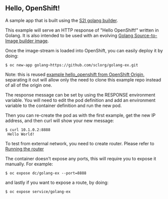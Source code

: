 ## Hello, OpenShift! ##

A sample app that is built using the [S2I golang builder](https://github.com/sclorg/golang-container).

This example will serve an HTTP response of "Hello OpenShift!" written in Golang. It is also
intended to be used with an evolving [Golang Source-to-Image builder image](https://github.com/sclorg/golang-container).

Once the image-stream is loaded into OpenShift, you can easily deploy it by doing:

    $ oc new-app golang~https://github.com/sclorg/golang-ex.git

Note: this is reused [example hello_openshift from OpenShift Origin](https://github.com/openshift/origin), separating it out will allow only the need to clone this example repo instead of all of the origin one.

The response message can be set by using the RESPONSE environment
variable.  You will need to edit the pod definition and add an
environment variable to the container definition and run the new pod.

Then you can re-create the pod as with the first example, get the new IP
address, and then curl will show your new message:

    $ curl 10.1.0.2:8888
     Hello World!

To test from external network, you need to create router. Please refer to [Running the router](https://github.com/openshift/router)

The container doesn't expose any ports, this will require you to expose it manually.
For example:

    $ oc expose dc/golang-ex --port=8888

and lastly if you want to expose a route, by doing:

    $ oc expose service/golang-ex


